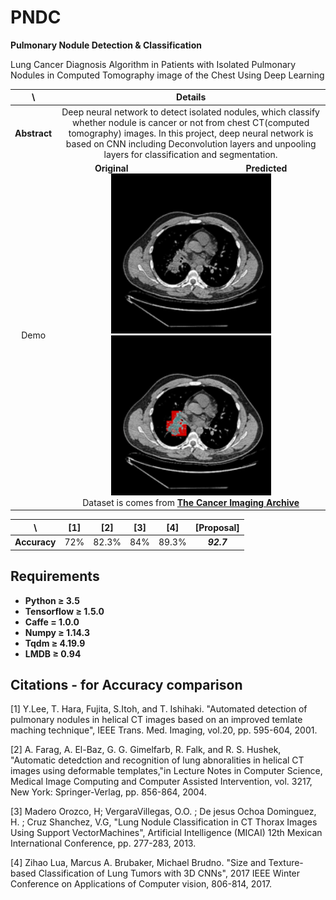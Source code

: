 # PNDC
**Pulmonary Nodule Detection & Classification**

Lung Cancer Diagnosis Algorithm in Patients with Isolated Pulmonary Nodules in Computed Tomography image of the Chest Using Deep Learning

\ | Details
 :-: | :-----:
 **Abstract** | Deep neural network to detect isolated nodules, which classify whether nodule is cancer or not from chest CT(computed tomography) images. In this project, deep neural network is based on CNN including Deconvolution layers and unpooling layers for classification and segmentation.
 Demo | <b>Original&nbsp;&nbsp;&nbsp;&nbsp;&nbsp;&nbsp;&nbsp;&nbsp;&nbsp;&nbsp;&nbsp;&nbsp;&nbsp;&nbsp;&nbsp;&nbsp;&nbsp;&nbsp;&nbsp;&nbsp;&nbsp;&nbsp;&nbsp;&nbsp;&nbsp;&nbsp;&nbsp;&nbsp;&nbsp;&nbsp;&nbsp;&nbsp;&nbsp;&nbsp;&nbsp;&nbsp;&nbsp;&nbsp;&nbsp;&nbsp;&nbsp;&nbsp;&nbsp;&nbsp;&nbsp;&nbsp;&nbsp;&nbsp;&nbsp;&nbsp;Predicted</b></br><img src="./images/original.png" width="256" height="256">    <img src="./images/predicted.png" width="256" height="256"> </br>Dataset is comes from **[The Cancer Imaging Archive](http://www.cancerimagingarchive.net/)**
 
 \ | [1] | [2] | [3] | [4] | [Proposal]
 :-: | :-: | :-: | :-: | :-: | :--------:
 **Accuracy** | 72% | 82.3% | 84% | 89.3% | _**92.7**_
 
## Requirements
- **Python ≥ 3.5**
- **Tensorflow ≥ 1.5.0**
- **Caffe = 1.0.0**
- **Numpy ≥ 1.14.3**
- **Tqdm ≥ 4.19.9**
- **LMDB ≥ 0.94**

## Citations - for Accuracy comparison
[1] Y.Lee, T. Hara, Fujita, S.Itoh, and T. Ishihaki. "Automated detection of pulmonary nodules in helical CT images based on an improved temlate maching technique", IEEE Trans. Med. Imaging, vol.20, pp. 595-604, 2001.

[2] A. Farag, A. El-Baz, G. G. Gimelfarb, R. Falk, and R. S. Hushek, "Automatic detedction and recognition of lung abnoralities in helical CT images using deformable templates,"in Lecture Notes in Computer Science, Medical Image Computing and Computer Assisted Intervention, vol. 3217, New York: Springer-Verlag, pp. 856-864, 2004.

[3] Madero Orozco, H; VergaraVillegas, O.O. ; De jesus Ochoa Dominguez, H. ; Cruz Shanchez, V.G, "Lung Nodule Classification in CT Thorax Images Using Support VectorMachines", Artificial Intelligence (MICAI) 12th Mexican International Conference, pp. 277-283, 2013.

[4] Zihao Lua,  Marcus A. Brubaker, Michael Brudno. "Size and Texture-based Classification of Lung Tumors with 3D CNNs", 2017 IEEE Winter Conference on Applications of Computer vision, 806-814, 2017.
